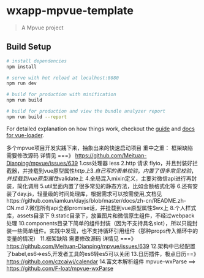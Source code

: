 # wxapp-mpvue-template

> A Mpvue project

## Build Setup

``` bash
# install dependencies
npm install

# serve with hot reload at localhost:8080
npm run dev

# build for production with minification
npm run build

# build for production and view the bundle analyzer report
npm run build --report
```

For detailed explanation on how things work, checkout the [guide](http://vuejs-templates.github.io/webpack/) and [docs for vue-loader](http://vuejs.github.io/vue-loader).

多个mpvue项目开发实践下来，抽象出来的快速启动项目
重中之重： 框架缺陷 需要修改源码  详情见  ===》    https://github.com/Meituan-Dianping/mpvue/issues/639
1.css处理器 less
2.http 请求 flyio，并且封装好拦截器，并挂载到vue原型属性$http上
3.自己写的表单校验，内置了很多常见校验，并挂载到vue原型属性$validate上
4.全局混入mixin定义，主要对微信api进行再封装，简化调用
5.util里面内置了很多常见的静态方法，比如金额格式化等
6.还有安装了day.js，轻量级的时间处理库，根据需求可以按需使用,文档见https://github.com/iamkun/dayjs/blob/master/docs/zh-cn/README.zh-CN.md
7.微信所有api全都promise话，并挂载到vue原型属性$wx上
8.个人样式库，assets目录下
9.static目录下，放置图片和微信原生组件，不经过webpack处理
10.components目录下简单的组件封装（因为不支持具名slot），所以只能封装一些简单组件。实践中发现，也不支持循环引用组件（那种props传入循环中的变量的情况）
11.框架缺陷 需要修改源码  详情见  ===》    https://github.com/Meituan-Dianping/mpvue/issues/639
12.架构中已经配置了babel,es6=>es5,开发者工具的es6转es5可以关闭
13.日历插件，极点日历==》https://github.com/czcaiwj/calendar
14.富文本解析组件 mpvue-wxParse ==> https://github.com/F-loat/mpvue-wxParse
